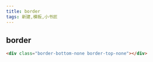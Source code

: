 ```yaml
---
title: border 
tags: 新建,模板,小书匠
---
```


## border

```html
<div class="border-bottom-none border-top-none"></div>

```





